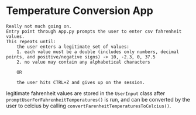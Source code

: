 # Temperature Conversion App

```
Really not much going on.
Entry point through App.py prompts the user to enter csv fahrenheit values.
This repeats until:
    the user enters a legitimate set of values:
    1. each value must be a double (includes only numbers, decimal points, and positive/negative signs) -> 10, -2.3, 0, 37.5
    2. no value may contain any alphabetical characters

    OR 

    the user hits CTRL+Z and gives up on the session.

```

legitimate fahrenheit values are stored in the `UserInput` class after `promptUserForFahrenheitTemperatures()` is run, and can be converted by the user 
to celcius by calling `convertFarenheitTemperaturesToCelcius()`.